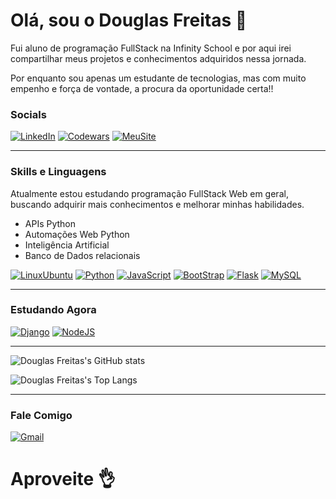 # Olá, sou o Douglas Freitas 👋

Fui aluno de programação FullStack na Infinity School e por aqui irei compartilhar meus projetos e conhecimentos adquiridos nessa jornada.

Por enquanto sou apenas um estudante de tecnologias, mas com muito empenho e força de vontade, a procura da oportunidade certa!!

### Socials
[![LinkedIn](https://img.shields.io/badge/LinkedIn-0077B5?style=for-the-badge&logo=linkedin&logoColor=white)](https://www.linkedin.com/in/douglas-freitas-65602a329/)
[![Codewars](https://img.shields.io/badge/Codewars-B1361E?style=for-the-badge&logo=Codewars&logoColor=white)](https://www.codewars.com/users/defreitassl)
[![MeuSite](https://img.shields.io/badge/website-000000?style=for-the-badge&logo=About.me&logoColor=white)](douglasfreitasdev.vercel.app)

---

### Skills e Linguagens
Atualmente estou estudando programação FullStack Web em geral, buscando adquirir mais conhecimentos e melhorar minhas habilidades.

 - APIs Python
 - Automações Web Python
 - Inteligência Artificial
 - Banco de Dados relacionais

[![LinuxUbuntu](https://img.shields.io/badge/Ubuntu-E95420?style=for-the-badge&logo=ubuntu&logoColor=white)]()
[![Python](https://img.shields.io/badge/Python-14354C?style=for-the-badge&logo=python&logoColor=white)]()
[![JavaScript](https://img.shields.io/badge/JavaScript-F7DF1E?style=for-the-badge&logo=javascript&logoColor=black)]()
[![BootStrap](https://img.shields.io/badge/Bootstrap-563D7C?style=for-the-badge&logo=bootstrap&logoColor=white)]()
[![Flask](https://img.shields.io/badge/Flask-000000?style=for-the-badge&logo=flask&logoColor=white)]()
[![MySQL](https://img.shields.io/badge/PostgreSQL-316192?style=for-the-badge&logo=postgresql&logoColor=white)]()

---

### Estudando Agora

[![Django](https://img.shields.io/badge/Django-092E20?style=for-the-badge&logo=django&logoColor=white)]()
[![NodeJS](https://img.shields.io/badge/Node.js-43853D?style=for-the-badge&logo=node.js&logoColor=white)]()

---

![Douglas Freitas's GitHub stats](https://github-readme-stats.vercel.app/api?username=defreitassl&show_icons=true&theme=tokyonight) 

![Douglas Freitas's Top Langs](https://github-readme-stats.vercel.app/api/top-langs/?username=defreitassl&layout=compact&theme=tokyonight)

---

### Fale Comigo

[![Gmail](https://img.shields.io/badge/Gmail-D14836?style=for-the-badge&logo=gmail&logoColor=white)](mailTo:douglasamf14@gmail.com)

# Aproveite 👌
